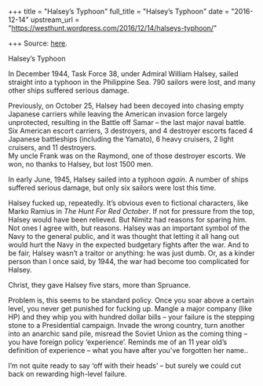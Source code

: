 +++
title = "Halsey’s Typhoon"
full_title = "Halsey’s Typhoon"
date = "2016-12-14"
upstream_url = "https://westhunt.wordpress.com/2016/12/14/halseys-typhoon/"

+++
Source: [here](https://westhunt.wordpress.com/2016/12/14/halseys-typhoon/).

Halsey’s Typhoon

In December 1944, Task Force 38, under Admiral William Halsey, sailed
straight into a typhoon in the Philippine Sea. 790 sailors were lost,
and many other ships suffered serious damage.

Previously, on October 25, Halsey had been decoyed into chasing empty
Japanese carriers while leaving the American invasion force largely
unprotected, resulting in the Battle off Samar – the last major naval
battle. Six American escort carriers, 3 destroyers, and 4 destroyer
escorts faced 4 Japanese battleships (including the Yamato), 6 heavy
cruisers, 2 light cruisers, and 11 destroyers.  
My uncle Frank was on the Raymond, one of those destroyer escorts. We
won, no thanks to Halsey, but lost 1500 men.

In early June, 1945, Halsey sailed into a typhoon *again*. A number of
ships suffered serious damage, but only six sailors were lost this time.

Halsey fucked up, repeatedly. It’s obvious even to fictional characters,
like Marko Ramius in *The Hunt For Red October*. If not for pressure
from the top, Halsey would have been relieved. But Nimitz had reasons
for sparing him. Not ones I agree with, but reasons. Halsey was an
important symbol of the Navy to the general public, and it was thought
that letting it all hang out would hurt the Navy in the expected
budgetary fights after the war. And to be fair, Halsey wasn’t a traitor
or anything: he was just dumb. Or, as a kinder person than I once said,
by 1944, the war had become too complicated for Halsey.

Christ, they gave Halsey five stars, more than Spruance.

Problem is, this seems to be standard policy. Once you soar above a
certain level, you never get punished for fucking up. Mangle a major
company (like HP) and they whip you with hundred dollar bills – your
failure is the stepping stone to a Presidential campaign. Invade the
wrong country, turn another into an anarchic sand pile, misread the
Soviet Union as the coming thing – you have foreign policy ‘experience’.
Reminds me of an 11 year old’s definition of experience – what you have
after you’ve forgotten her name..

I’m not quite ready to say ‘off with their heads’ – but surely we could
cut back on rewarding high-level failure.

